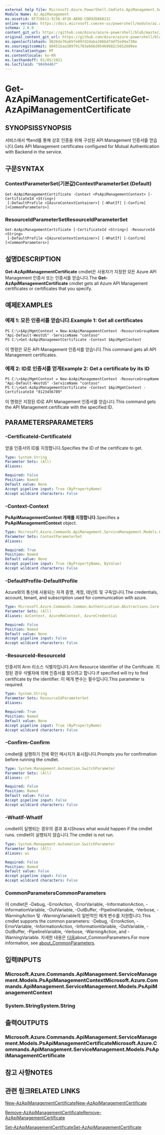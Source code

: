 ```yaml
---
external help file: Microsoft.Azure.PowerShell.Cmdlets.ApiManagement.ServiceManagement.dll-Help.xml
Module Name: Az.ApiManagement
ms.assetid: 6F7C6611-5C56-4F1D-AB98-CDD92D88821C
online version: https://docs.microsoft.com/en-us/powershell/module/az.apimanagement/get-azapimanagementcertificate
schema: 2.0.0
content_git_url: https://github.com/Azure/azure-powershell/blob/master/src/ApiManagement/ApiManagement/help/Get-AzApiManagementCertificate.md
original_content_git_url: https://github.com/Azure/azure-powershell/blob/master/src/ApiManagement/ApiManagement/help/Get-AzApiManagementCertificate.md
ms.openlocfilehash: 9826de76a65fe097d2daba106bd74df5e94a730e
ms.sourcegitcommit: 68451baa389791703e666d95469602c5652609ee
ms.translationtype: MT
ms.contentlocale: ko-KR
ms.lasthandoff: 01/05/2021
ms.locfileid: "98494467"
---
```

# <span data-ttu-id="b7468-101">Get-AzApiManagementCertificate</span><span class="sxs-lookup"><span data-stu-id="b7468-101">Get-AzApiManagementCertificate</span></span>

## <span data-ttu-id="b7468-102">SYNOPSIS</span><span class="sxs-lookup"><span data-stu-id="b7468-102">SYNOPSIS</span></span>
<span data-ttu-id="b7468-103">서비스에서 백end를 통해 상호 인증을 위해 구성된 API Management 인증서를 얻습니다.</span><span class="sxs-lookup"><span data-stu-id="b7468-103">Gets API Management certificates configured for Mutual Authentication with Backend in the service.</span></span>

## <span data-ttu-id="b7468-104">구문</span><span class="sxs-lookup"><span data-stu-id="b7468-104">SYNTAX</span></span>

### <span data-ttu-id="b7468-105">ContextParameterSet(기본값)</span><span class="sxs-lookup"><span data-stu-id="b7468-105">ContextParameterSet (Default)</span></span>
```
Get-AzApiManagementCertificate -Context <PsApiManagementContext> [-CertificateId <String>]
 [-DefaultProfile <IAzureContextContainer>] [-WhatIf] [-Confirm] [<CommonParameters>]
```

### <span data-ttu-id="b7468-106">ResourceIdParameterSet</span><span class="sxs-lookup"><span data-stu-id="b7468-106">ResourceIdParameterSet</span></span>
```
Get-AzApiManagementCertificate [-CertificateId <String>] -ResourceId <String>
 [-DefaultProfile <IAzureContextContainer>] [-WhatIf] [-Confirm] [<CommonParameters>]
```

## <span data-ttu-id="b7468-107">설명</span><span class="sxs-lookup"><span data-stu-id="b7468-107">DESCRIPTION</span></span>
<span data-ttu-id="b7468-108">**Get-AzApiManagementCertificate** cmdlet은 사용자가 지정한 모든 Azure API Management 인증서 또는 인증서를 얻습니다.</span><span class="sxs-lookup"><span data-stu-id="b7468-108">The **Get-AzApiManagementCertificate** cmdlet gets all Azure API Management certificates or certificates that you specify.</span></span>

## <span data-ttu-id="b7468-109">예제</span><span class="sxs-lookup"><span data-stu-id="b7468-109">EXAMPLES</span></span>

### <span data-ttu-id="b7468-110">예제 1: 모든 인증서를 얻습니다.</span><span class="sxs-lookup"><span data-stu-id="b7468-110">Example 1: Get all certificates</span></span>
```
PS C:\>$ApiMgmtContext = New-AzApiManagementContext -ResourceGroupName "Api-Default-WestUS" -ServiceName "contoso"
PS C:\>Get-AzApiManagementCertificate -Context $ApiMgmtContext
```

<span data-ttu-id="b7468-111">이 명령은 모든 API Management 인증서를 얻습니다.</span><span class="sxs-lookup"><span data-stu-id="b7468-111">This command gets all API Management certificates.</span></span>

### <span data-ttu-id="b7468-112">예제 2: ID로 인증서를 얻게</span><span class="sxs-lookup"><span data-stu-id="b7468-112">Example 2: Get a certificate by its ID</span></span>
```
PS C:\>$ApiMgmtContext = New-AzApiManagementContext -ResourceGroupName "Api-Default-WestUS" -ServiceName "contoso"
PS C:\>Get-AzApiManagementCertificate -Context $ApiMgmtContext -CertificateId "0123456789"
```

<span data-ttu-id="b7468-113">이 명령은 지정된 ID로 API Management 인증서를 얻습니다.</span><span class="sxs-lookup"><span data-stu-id="b7468-113">This command gets the API Management certificate with the specified ID.</span></span>

## <span data-ttu-id="b7468-114">PARAMETERS</span><span class="sxs-lookup"><span data-stu-id="b7468-114">PARAMETERS</span></span>

### <span data-ttu-id="b7468-115">-CertificateId</span><span class="sxs-lookup"><span data-stu-id="b7468-115">-CertificateId</span></span>
<span data-ttu-id="b7468-116">얻을 인증서의 ID를 지정합니다.</span><span class="sxs-lookup"><span data-stu-id="b7468-116">Specifies the ID of the certificate to get.</span></span>

```yaml
Type: System.String
Parameter Sets: (All)
Aliases:

Required: False
Position: Named
Default value: None
Accept pipeline input: True (ByPropertyName)
Accept wildcard characters: False
```

### <span data-ttu-id="b7468-117">-Context</span><span class="sxs-lookup"><span data-stu-id="b7468-117">-Context</span></span>
<span data-ttu-id="b7468-118">**PsApiManagementContext 개체를 지정합니다.**</span><span class="sxs-lookup"><span data-stu-id="b7468-118">Specifies a **PsApiManagementContext** object.</span></span>

```yaml
Type: Microsoft.Azure.Commands.ApiManagement.ServiceManagement.Models.PsApiManagementContext
Parameter Sets: ContextParameterSet
Aliases:

Required: True
Position: Named
Default value: None
Accept pipeline input: True (ByPropertyName, ByValue)
Accept wildcard characters: False
```

### <span data-ttu-id="b7468-119">-DefaultProfile</span><span class="sxs-lookup"><span data-stu-id="b7468-119">-DefaultProfile</span></span>
<span data-ttu-id="b7468-120">Azure와의 통신에 사용되는 자격 증명, 계정, 테넌트 및 구독입니다.</span><span class="sxs-lookup"><span data-stu-id="b7468-120">The credentials, account, tenant, and subscription used for communication with azure.</span></span>

```yaml
Type: Microsoft.Azure.Commands.Common.Authentication.Abstractions.Core.IAzureContextContainer
Parameter Sets: (All)
Aliases: AzContext, AzureRmContext, AzureCredential

Required: False
Position: Named
Default value: None
Accept pipeline input: False
Accept wildcard characters: False
```

### <span data-ttu-id="b7468-121">-ResourceId</span><span class="sxs-lookup"><span data-stu-id="b7468-121">-ResourceId</span></span>
<span data-ttu-id="b7468-122">인증서의 Arm 리소스 식별자입니다.</span><span class="sxs-lookup"><span data-stu-id="b7468-122">Arm Resource Identifier of the Certificate.</span></span> <span data-ttu-id="b7468-123">지정된 경우 식별자에 의해 인증서를 찾으려고 합니다.</span><span class="sxs-lookup"><span data-stu-id="b7468-123">If specified will try to find certificate by the identifier.</span></span> <span data-ttu-id="b7468-124">이 매개 변수는 필수입니다.</span><span class="sxs-lookup"><span data-stu-id="b7468-124">This parameter is required.</span></span>

```yaml
Type: System.String
Parameter Sets: ResourceIdParameterSet
Aliases:

Required: True
Position: Named
Default value: None
Accept pipeline input: True (ByPropertyName)
Accept wildcard characters: False
```

### <span data-ttu-id="b7468-125">-Confirm</span><span class="sxs-lookup"><span data-stu-id="b7468-125">-Confirm</span></span>
<span data-ttu-id="b7468-126">cmdlet을 실행하기 전에 확인 메시지가 표시됩니다.</span><span class="sxs-lookup"><span data-stu-id="b7468-126">Prompts you for confirmation before running the cmdlet.</span></span>

```yaml
Type: System.Management.Automation.SwitchParameter
Parameter Sets: (All)
Aliases: cf

Required: False
Position: Named
Default value: False
Accept pipeline input: False
Accept wildcard characters: False
```

### <span data-ttu-id="b7468-127">-WhatIf</span><span class="sxs-lookup"><span data-stu-id="b7468-127">-WhatIf</span></span>
<span data-ttu-id="b7468-128">cmdlet이 실행되는 경우의 결과 표시</span><span class="sxs-lookup"><span data-stu-id="b7468-128">Shows what would happen if the cmdlet runs.</span></span>
<span data-ttu-id="b7468-129">cmdlet이 실행되지 않습니다.</span><span class="sxs-lookup"><span data-stu-id="b7468-129">The cmdlet is not run.</span></span>

```yaml
Type: System.Management.Automation.SwitchParameter
Parameter Sets: (All)
Aliases: wi

Required: False
Position: Named
Default value: False
Accept pipeline input: False
Accept wildcard characters: False
```

### <span data-ttu-id="b7468-130">CommonParameters</span><span class="sxs-lookup"><span data-stu-id="b7468-130">CommonParameters</span></span>
<span data-ttu-id="b7468-131">이 cmdlet은 -Debug, -ErrorAction, -ErrorVariable, -InformationAction, -InformationVariable, -OutVariable, -OutBuffer, -PipelineVariable, -Verbose, -WarningAction 및 -WarningVariable의 일반적인 매개 변수를 지원합니다.</span><span class="sxs-lookup"><span data-stu-id="b7468-131">This cmdlet supports the common parameters: -Debug, -ErrorAction, -ErrorVariable, -InformationAction, -InformationVariable, -OutVariable, -OutBuffer, -PipelineVariable, -Verbose, -WarningAction, and -WarningVariable.</span></span> <span data-ttu-id="b7468-132">자세한 내용은 [다음](http://go.microsoft.com/fwlink/?LinkID=113216)about_CommonParameters.</span><span class="sxs-lookup"><span data-stu-id="b7468-132">For more information, see [about_CommonParameters](http://go.microsoft.com/fwlink/?LinkID=113216).</span></span>

## <span data-ttu-id="b7468-133">입력</span><span class="sxs-lookup"><span data-stu-id="b7468-133">INPUTS</span></span>

### <span data-ttu-id="b7468-134">Microsoft.Azure.Commands.ApiManagement.ServiceManagement.Models.PsApiManagementContext</span><span class="sxs-lookup"><span data-stu-id="b7468-134">Microsoft.Azure.Commands.ApiManagement.ServiceManagement.Models.PsApiManagementContext</span></span>

### <span data-ttu-id="b7468-135">System.String</span><span class="sxs-lookup"><span data-stu-id="b7468-135">System.String</span></span>

## <span data-ttu-id="b7468-136">출력</span><span class="sxs-lookup"><span data-stu-id="b7468-136">OUTPUTS</span></span>

### <span data-ttu-id="b7468-137">Microsoft.Azure.Commands.ApiManagement.ServiceManagement.Models.PsApiManagementCertificate</span><span class="sxs-lookup"><span data-stu-id="b7468-137">Microsoft.Azure.Commands.ApiManagement.ServiceManagement.Models.PsApiManagementCertificate</span></span>

## <span data-ttu-id="b7468-138">참고 사항</span><span class="sxs-lookup"><span data-stu-id="b7468-138">NOTES</span></span>

## <span data-ttu-id="b7468-139">관련 링크</span><span class="sxs-lookup"><span data-stu-id="b7468-139">RELATED LINKS</span></span>

[<span data-ttu-id="b7468-140">New-AzApiManagementCertificate</span><span class="sxs-lookup"><span data-stu-id="b7468-140">New-AzApiManagementCertificate</span></span>](./New-AzApiManagementCertificate.md)

[<span data-ttu-id="b7468-141">Remove-AzApiManagementCertificate</span><span class="sxs-lookup"><span data-stu-id="b7468-141">Remove-AzApiManagementCertificate</span></span>](./Remove-AzApiManagementCertificate.md)

[<span data-ttu-id="b7468-142">Set-AzApiManagementCertificate</span><span class="sxs-lookup"><span data-stu-id="b7468-142">Set-AzApiManagementCertificate</span></span>](./Set-AzApiManagementCertificate.md)


